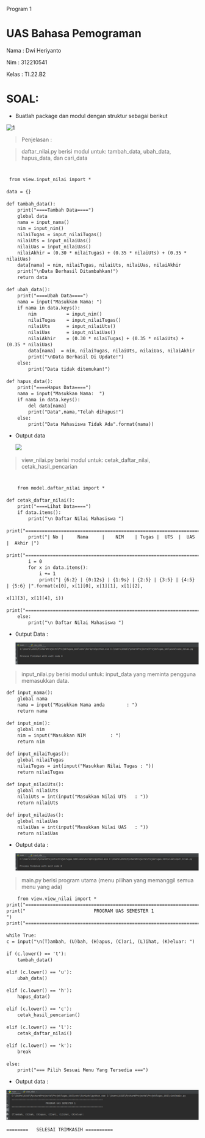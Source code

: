 Program 1

# UAS Bahasa Pemograman

Nama    : Dwi Heriyanto

Nim     : 312210541

Kelas   : TI.22.B2

# SOAL: 
* Buatlah package dan modul dengan struktur sebagai berikut

![1](https://user-images.githubusercontent.com/115912116/210259606-4230f676-a495-4861-8ebf-e2c1bf573e27.PNG)


>Penjelasan :

>daftar_nilai.py berisi modul untuk: tambah_data, ubah_data, hapus_data, dan cari_data

#    
     from view.input_nilai import *

    data = {}

    def tambah_data():
        print("====Tambah Data====")
        global data
        nama = input_nama()
        nim = input_nim()
        nilaiTugas = input_nilaiTugas()
        nilaiUts = input_nilaiUas()
        nilaiUas = input_nilaiUas()
        nilaiAkhir = (0.30 * nilaiTugas) + (0.35 * nilaiUts) + (0.35 * nilaiUas)
        data[nama] = nim, nilaiTugas, nilaiUts, nilaiUas, nilaiAkhir
        print("\nData Berhasil Ditambahkan!")
        return data

    def ubah_data():
        print("====Ubah Data====")
        nama = input("Masukkan Nama: ")
        if nama in data.keys():
            nim           = input_nim()
            nilaiTugas    = input_nilaiTugas()
            nilaiUts      = input_nilaiUts()
            nilaiUas      = input_nilaiUas()
            nilaiAkhir    = (0.30 * nilaiTugas) + (0.35 * nilaiUts) + (0.35 * nilaiUas)
            data[nama]  = nim, nilaiTugas, nilaiUts, nilaiUas, nilaiAkhir
            print("\nData Berhasil Di Update!")
        else:
            print("Data tidak ditemukan!")

    def hapus_data():
        print("====Hapus Data====")
        nama = input("Masukkan Nama:  ")
        if nama in data.keys():
            del data[nama]
            print("Data",nama,"Telah dihapus!")
        else:
            print("Data Mahasiswa Tidak Ada".format(nama))
    


* Output data

    <img src="daftar_nilai.py.PNG">

>view_nilai.py berisi modul untuk: cetak_daftar_nilai, cetak_hasil_pencarian 

#
        from model.daftar_nilai import *

    def cetak_daftar_nilai():
        print("====Lihat Data====")
        if data.items():
            print("\n Daftar Nilai Mahasiswa ")
            print("==================================================================")
            print("| No |     Nama     |    NIM    | Tugas |  UTS  |  UAS  |  Akhir |")
            print("==================================================================")
            i = 0
            for x in data.items():
                i += 1
                print("| {6:2} | {0:12s} | {1:9s} | {2:5} | {3:5} | {4:5} | {5:6} |".format(x[0], x[1][0], x[1][1], x[1][2],
                                                                                            x[1][3], x[1][4], i))
            print("==================================================================")
        else:
            print("\n Daftar Nilai Mahasiswa ")


* 0utput Data :

    <img src="view_nilai.py.PNG">

 >input_nilai.py berisi modul untuk: input_data yang meminta pengguna memasukkan data. 

    def input_nama():
        global nama
        nama = input("Masukkan Nama anda        : ")
        return nama

    def input_nim():
        global nim
        nim = input("Masukkan NIM         : ")
        return nim

    def input_nilaiTugas():
        global nilaiTugas
        nilaiTugas = int(input("Masukkan Nilai Tugas : "))
        return nilaiTugas

    def input_nilaiUts():
        global nilaiUts
        nilaiUts = int(input("Masukkan Nilai UTS   : "))
        return nilaiUts

    def input_nilaiUas():
        global nilaiUas
        nilaiUas = int(input("Masukkan Nilai UAS   : "))
        return nilaiUas

* Output data :

   <img src="input_nilai.py.PNG">

 >main.py berisi program utama (menu pilihan yang memanggil semua menu yang ada)

        from view.view_nilai import *
    print("===================================================================")
    print("                         PROGRAM UAS SEMESTER 1                                 ")
    print("===================================================================")

    while True:
    c = input("\n(T)ambah, (U)bah, (H)apus, (C)ari, (L)ihat, (K)eluar: ")

    if (c.lower() == 't'):
        tambah_data()

    elif (c.lower() == 'u'):
        ubah_data()

    elif (c.lower() == 'h'):
        hapus_data()

    elif (c.lower() == 'c'):
        cetak_hasil_pencarian()

    elif (c.lower() == 'l'):
        cetak_daftar_nilai()

    elif (c.lower() == 'k'):
        break

    else:
        print("=== Pilih Sesuai Menu Yang Tersedia ===")

* Output data :

<img src="main.py.PNG">



    ========   SELESAI TRIMKASIH ==========